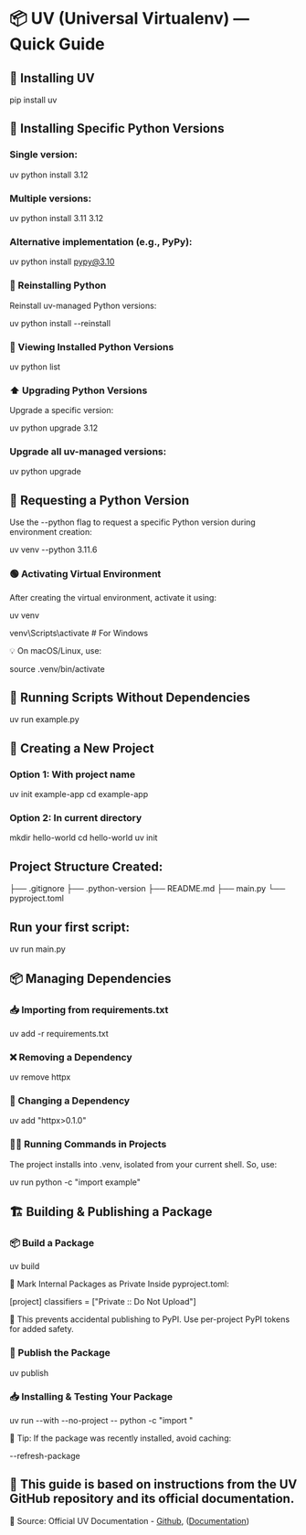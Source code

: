 # 📦 UV (Universal Virtualenv) — Quick Guide


## 🔧 Installing UV

pip install uv


## 🎯 Installing Specific Python Versions

### Single version:

uv python install 3.12

### Multiple versions:

uv python install 3.11 3.12

### Alternative implementation (e.g., PyPy):

uv python install pypy@3.10

### 🔁 Reinstalling Python

Reinstall uv-managed Python versions:

uv python install --reinstall

### 📃 Viewing Installed Python Versions

uv python list

### ⬆️ Upgrading Python Versions

Upgrade a specific version:

uv python upgrade 3.12

### Upgrade all uv-managed versions:

uv python upgrade


## 🐍 Requesting a Python Version

Use the --python flag to request a specific Python version during environment creation:

uv venv --python 3.11.6


### 🟢 Activating Virtual Environment

After creating the virtual environment, activate it using:

uv venv

venv\Scripts\activate   # For Windows

💡 On macOS/Linux, use:

source .venv/bin/activate


## 🚀 Running Scripts Without Dependencies

uv run example.py

## 🧱 Creating a New Project

### Option 1: With project name

uv init example-app
cd example-app

### Option 2: In current directory

mkdir hello-world
cd hello-world
uv init


## Project Structure Created:

├── .gitignore
├── .python-version
├── README.md
├── main.py
└── pyproject.toml


## Run your first script:

uv run main.py


## 📦 Managing Dependencies

### 📥 Importing from requirements.txt

uv add -r requirements.txt

### ❌ Removing a Dependency

uv remove httpx

### 🔄 Changing a Dependency

uv add "httpx>0.1.0"

### 🏃‍♂️ Running Commands in Projects

The project installs into .venv, isolated from your current shell. So, use:

uv run python -c "import example"


## 🏗️ Building & Publishing a Package

### 📦 Build a Package

uv build

🛑 Mark Internal Packages as Private
Inside pyproject.toml:

[project]
classifiers = ["Private :: Do Not Upload"]

🔐 This prevents accidental publishing to PyPI.
Use per-project PyPI tokens for added safety.


### 🚀 Publish the Package

uv publish

### 📥 Installing & Testing Your Package

uv run --with <PACKAGE> --no-project -- python -c "import <PACKAGE>"

🧠 Tip: If the package was recently installed, avoid caching:

--refresh-package <PACKAGE>


## 📄 This guide is based on instructions from the UV GitHub repository and its official documentation.

🔗 Source: Official UV Documentation - [Github](https://github.com/astral-sh/uv), ([Documentation](https://docs.astral.sh/uv/))

